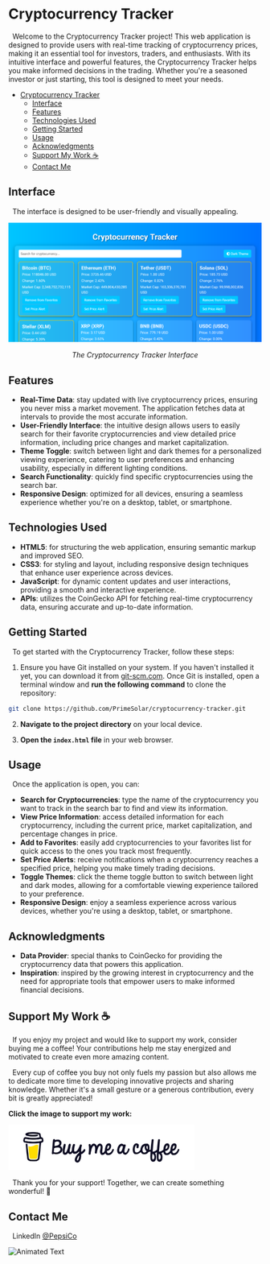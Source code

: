 # Cryptocurrency Tracker

&nbsp;&nbsp;Welcome to the Cryptocurrency Tracker project! This web application is designed to provide users with real-time tracking of cryptocurrency prices, making it an essential tool for investors, traders, and enthusiasts. With its intuitive interface and powerful features, the Cryptocurrency Tracker helps you make informed decisions in the trading. Whether you're a seasoned investor or just starting, this tool is designed to meet your needs.

- [Cryptocurrency Tracker](#cryptocurrency-tracker)
  - [Interface](#interface)
  - [Features](#features)
  - [Technologies Used](#technologies-used)
  - [Getting Started](#getting-started)
  - [Usage](#usage)
  - [Acknowledgments](#acknowledgments)
  - [Support My Work ☕](#support-my-work-)
  - [Contact Me](#contact-me)

## Interface

&nbsp;&nbsp;The interface is designed to be user-friendly and visually appealing.

<!--prettier-ignore-->
<img alt="Cryptocurrency Tracker" src="assets/interface.jpg"/>
<p align="center"><em>The Cryptocurrency Tracker Interface</em></p>

## Features

- **Real-Time Data**: stay updated with live cryptocurrency prices, ensuring you never miss a market movement. The application fetches data at intervals to provide the most accurate information.
- **User-Friendly Interface**: the intuitive design allows users to easily search for their favorite cryptocurrencies and view detailed price information, including price changes and market capitalization.
- **Theme Toggle**: switch between light and dark themes for a personalized viewing experience, catering to user preferences and enhancing usability, especially in different lighting conditions.
- **Search Functionality**: quickly find specific cryptocurrencies using the search bar.
- **Responsive Design**: optimized for all devices, ensuring a seamless experience whether you're on a desktop, tablet, or smartphone.

## Technologies Used

- **HTML5**: for structuring the web application, ensuring semantic markup and improved SEO.
- **CSS3**: for styling and layout, including responsive design techniques that enhance user experience across devices.
- **JavaScript**: for dynamic content updates and user interactions, providing a smooth and interactive experience.
- **APIs**: utilizes the CoinGecko API for fetching real-time cryptocurrency data, ensuring accurate and up-to-date information.

## Getting Started

&nbsp;&nbsp;To get started with the Cryptocurrency Tracker, follow these steps:

1. Ensure you have Git installed on your system. If you haven't installed it yet, you can download it from [git-scm.com](https://git-scm.com/). Once Git is installed, open a terminal window and **run the following command** to clone the repository:

```bash
git clone https://github.com/PrimeSolar/cryptocurrency-tracker.git
```

2. **Navigate to the project directory** on your local device.

3. **Open the `index.html` file** in your web browser.

## Usage

&nbsp;&nbsp;Once the application is open, you can:

- **Search for Cryptocurrencies**: type the name of the cryptocurrency you want to track in the search bar to find and view its information.
- **View Price Information**: access detailed information for each cryptocurrency, including the current price, market capitalization, and percentage changes in price.
- **Add to Favorites**: easily add cryptocurrencies to your favorites list for quick access to the ones you track most frequently.
- **Set Price Alerts**: receive notifications when a cryptocurrency reaches a specified price, helping you make timely trading decisions.
- **Toggle Themes**: click the theme toggle button to switch between light and dark modes, allowing for a comfortable viewing experience tailored to your preference.
- **Responsive Design**: enjoy a seamless experience across various devices, whether you're using a desktop, tablet, or smartphone.

## Acknowledgments

- **Data Provider**: special thanks to CoinGecko for providing the cryptocurrency data that powers this application.
- **Inspiration**: inspired by the growing interest in cryptocurrency and the need for appropriate tools that empower users to make informed financial decisions.

## Support My Work ☕

&nbsp;&nbsp;If you enjoy my project and would like to support my work, consider buying me a coffee! Your contributions help me stay energized and motivated to create even more amazing content.

&nbsp;&nbsp;Every cup of coffee you buy not only fuels my passion but also allows me to dedicate more time to developing innovative projects and sharing knowledge. Whether it's a small gesture or a generous contribution, every bit is greatly appreciated!

**Click the image to support my work:**

<a href="https://coff.ee/cocacola">
  <img src="assets/coffee.jpg" width="370" height="auto" alt="Buy Me a Coffee"/>
</a>

&nbsp;&nbsp;Thank you for your support! Together, we can create something wonderful! 💖

<a name="contact-me"></a>

## Contact Me

&nbsp;&nbsp;LinkedIn [@PepsiCo](https://www.linkedin.com/in/PepsiCo/)

![Animated Text](https://readme-typing-svg.demolab.com/?lines=Web+Developer;Internet+Sommelier;Passionate+Athlete;Caring+Environmentalist;Human)
